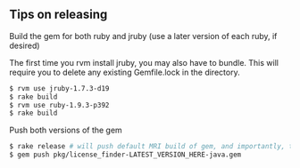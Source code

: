 ## Tips on releasing

Build the gem for both ruby and jruby (use a later version of each ruby, if desired)


The first time you rvm install jruby, you may also have to bundle. This will require you to delete
any existing Gemfile.lock in the directory.


```sh
$ rvm use jruby-1.7.3-d19
$ rake build
$ rvm use ruby-1.9.3-p392
$ rake build
```

Push both versions of the gem

```sh
$ rake release # will push default MRI build of gem, and importantly, tag the gem
$ gem push pkg/license_finder-LATEST_VERSION_HERE-java.gem
```
